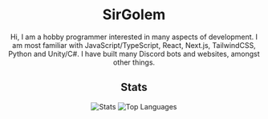 <div align='center'>

# SirGolem
  
Hi, I am a hobby programmer interested in many aspects of development. I am most familiar with JavaScript/TypeScript, React, Next.js, TailwindCSS, Python and Unity/C#. I have built many Discord bots and websites, amongst other things.
  
## Stats

![Stats](https://github-readme-stats.vercel.app/api?username=sirgolem&theme=synthwave)
![Top Languages](https://github-readme-stats.vercel.app/api/top-langs/?username=sirgolem&layout=compact&theme=synthwave)
